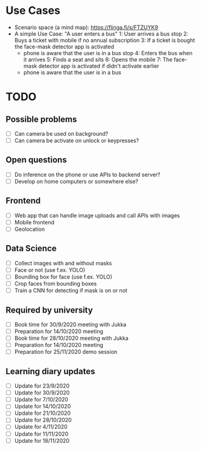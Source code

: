 # Use Cases
- Scenario space (a mind map): https://flinga.fi/s/FTZUYK9
- A simple Use Case: "A user enters a bus"
  1: User arrives a bus stop
  2: Buys a ticket with mobile if no annual subscription
  3: If a ticket is bought the face-mask detector app is activated
    - phone is aware that the user is in a bus stop
  4: Enters the bus when it arrives
  5: Finds a seat and sits
  6: Opens the mobile
  7: The face-mask detector app is activated if didn't activate earlier
    - phone is aware that the user is in a bus

# TODO

## Possible problems
- [ ] Can camera be used on background?
- [ ] Can camera be activate on unlock or keypresses?

## Open questions
- [ ] Do inference on the phone or use APIs to backend server?
- [ ] Develop on home computers or somewhere else?

## Frontend
- [ ] Web app that can handle image uploads and call APIs with images
- [ ] Mobile frontend
- [ ] Geolocation

## Data Science
- [ ] Collect images with and without masks
- [ ] Face or not (use f.ex. YOLO)
- [ ] Bounding box for face (use f.ex. YOLO)
- [ ] Crop faces from bounding boxes
- [ ] Train a CNN for detecting if mask is on or not

## Required by university
- [ ] Book time for 30/9/2020 meeting with Jukka
- [ ] Preparation for 14/10/2020 meeting
- [ ] Book time for 28/10/2020 meeting with Jukka
- [ ] Preparation for 14/10/2020 meeting
- [ ] Preparation for 25/11/2020 demo session

## Learning diary updates
- [ ] Update for 23/9/2020
- [ ] Update for 30/9/2020
- [ ] Update for 7/10/2020
- [ ] Update for 14/10/2020
- [ ] Update for 21/10/2020
- [ ] Update for 28/10/2020
- [ ] Update for 4/11/2020
- [ ] Update for 11/11/2020
- [ ] Update for 18/11/2020
